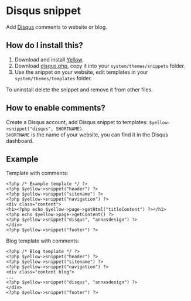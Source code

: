 Disqus snippet
==============
Add [Disqus](http://disqus.com) comments to website or blog.

How do I install this?
----------------------
1. Download and install [Yellow](https://github.com/datenstrom/yellow/).  
2. Download [disqus.php](disqus.php?raw=true), copy it into your `system/themes/snippets` folder.  
3. Use the snippet on your website, edit templates in your `system/themes/templates` folder.

To uninstall delete the snippet and remove it from other files.

How to enable comments?
------------------------
Create a Disqus account, add Disqus snippet to templates: `$yellow->snippet("disqus", SHORTNAME)`.  
`SHORTNAME` is the name of your website, you can find it in the Disqus dashboard.

Example
-------
Template with comments:

    <?php /* Example template */ ?>
    <?php $yellow->snippet("header") ?>
    <?php $yellow->snippet("sitename") ?>
    <?php $yellow->snippet("navigation") ?>
    <div class="content">
    <h1><?php echo $yellow->page->getHtml("titleContent") ?></h1>
    <?php echo $yellow->page->getContent() ?>
    <?php $yellow->snippet("disqus", "annasdesign") ?>
    </div>
    <?php $yellow->snippet("footer") ?>

Blog template with comments:

    <?php /* Blog template */ ?>
    <?php $yellow->snippet("header") ?>
    <?php $yellow->snippet("sitename") ?>
    <?php $yellow->snippet("navigation") ?>
    <div class="content blog">
    ...
    <?php $yellow->snippet("disqus", "annasdesign") ?>
    </div>
    <?php $yellow->snippet("footer") ?>